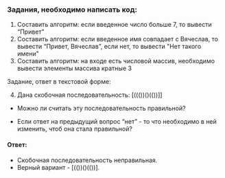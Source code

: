 ### Задания, необходимо написать код:

1. Составить алгоритм: если введенное число больше 7, то вывести “Привет”
2. Составить алгоритм: если введенное имя совпадает с Вячеслав, то вывести “Привет, Вячеслав”, если нет, то вывести "Нет такого имени"
3. Составить алгоритм: на входе есть числовой массив, необходимо вывести элементы массива кратные 3

Задание, ответ в текстовой форме:

4. Дана скобочная последовательность: [((())()(())]]

* Можно ли считать эту последовательность правильной?

* Если ответ на предыдущий вопрос “нет” - то что необходимо в ней изменить, чтоб она стала правильной?

#### Ответ:

* Cкобочная последовательность неправильная.
* Верный вариант - [(())()(())].